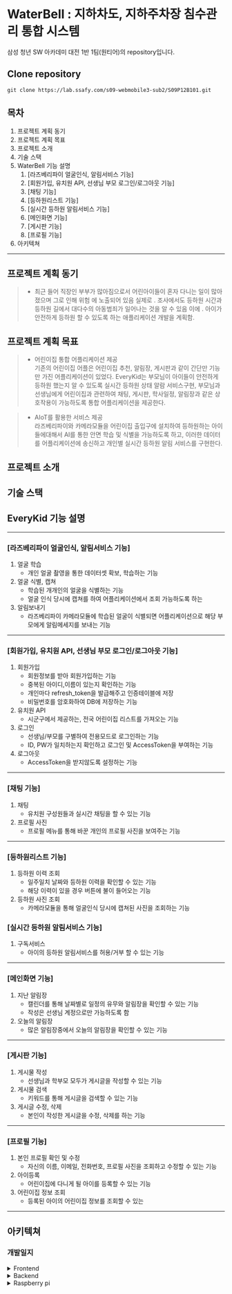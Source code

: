 # WaterBell : 지하차도, 지하주차장 침수관리 통합 시스템

삼성 청년 SW 아카데미 대전 1반 1팀(원티어)의 repository입니다.

## Clone repository
  
```
git clone https://lab.ssafy.com/s09-webmobile3-sub2/S09P12B101.git
```

## 목차
1. 프로젝트 계획 동기
2. 프로젝트 계획 목표
3. 프로젝트 소개
4. 기술 스택
5. WaterBell 기능 설명
    1. [라즈베리파이 얼굴인식, 알림서비스 기능] 
    2. [회원가입, 유치원 API, 선생님 부모 로그인/로그아웃 기능]
    3. [채팅 기능]
    4. [등하원리스트 기능]
    5. [실시간 등하원 알림서비스 기능]
    6. [메인화면 기능]
    7. [게시판 기능]
    8. [프로필 기능]
6. 아키텍쳐

------------
## 프로젝트 계획 동기
> * 최근 들어 직장인 부부가 많아짐으로서 어린아이들이 혼자 다니는 일이 많아졌으며 그로 인해 위험
에 노출되어 있음 실제로 . 조사에서도 등하원 시간과 등하원 길에서 대다수의 아동범죄가 일어나는
것을 알 수 있음 이에 . 아이가 안전하게 등하원 할 수 있도록 하는 애플리케이션 개발을 계획함.

## 프로젝트 계획 목표
> * 어린이집 통합 어플리케이션 제공  
기존의 어린이집 어플은 어린이집 추천, 알림장, 게시판과 같이 간단만 기능만 가진 어플리케이션이 있었다. EveryKid는 부모님이 아이들이 안전하게 등하원 했는지 알 수 있도록 실시간 등하원 상태 알람 서비스구현,  부모님과 선생님에게 어린이집과 관련하여 채팅, 게시판, 학사일정, 알림장과 같은 상호작용이 가능하도록 통합 어플리케이션을 제공한다. 

> * AIoT를 활용한 서비스 제공  
라즈베리파이와 카메라모듈을 어린이집 출입구에 설치하여 등하원하는 아이들에대해서 AI를 통한 안면 학습 및 식별을 가능하도록 하고, 이러한 데이터를 어플리케이션에 송신하고 개인별 실시간 등하원 알림 서비스를 구현한다.

## 프로젝트 소개

## 기술 스택

## EveryKid 기능 설명

------------

### [라즈베리파이 얼굴인식, 알림서비스 기능]

1. 얼굴 학습
    * 개인 얼굴 촬영을 통한 데이터셋 확보, 학습하는 기능 
2. 얼굴 식별, 캡쳐
    * 학습된 개개인의 얼굴을 식별하는 기능
    * 얼굴 인식 당시에 캡쳐를 하여 어플리케이션에서 조회 가능하도록 하는 
3. 알림보내기
    * 라즈베리파이 카메라모듈에 학습된 얼굴이 식별되면 어플리케이션으로 해당 부모에게 알림메세지를 보내는 기능
------------

### [회원가입, 유치원 API, 선생님 부모 로그인/로그아웃 기능]

1. 회원가입
    * 회원정보를 받아 회원가입하는 기능
    * 중복된 아이디,이름이 있는지 확인하는 기능
    * 개인마다 refresh_token을 발급해주고 인증테이블에 저장
    * 비밀번호를 암호화하여 DB에 저장하는 기능
2. 유치원 API
    * 시군구에서 제공하는, 전국 어린이집 리스트를 가져오는 기능
3. 로그인
    * 선생님/부모를 구별하여 전용모드로 로그인하는 기능
    * ID, PW가 일치하는지 확인하고 로그인 및 AccessToken을 부여하는 기능
4. 로그아웃
    * AccessToken을 받지않도록 설정하는 기능
------------

### [채팅 기능]

1. 채팅
    * 유치원 구성원들과 실시간 채팅을 할 수 있는 기능
2. 프로필 사진
    * 프로필 메뉴를 통해 바꾼 개인의 프로필 사진을 보여주는 기능
------------  

### [등하원리스트 기능]

1. 등하원 이력 조회
    * 일주일치 날짜와 등하원 이력을 확인할 수 있는 기능
    * 해당 이력이 있을 경우 버튼에 불이 들어오는 기능
2. 등하원 사진 조회
    * 카메라모듈을 통해 얼굴인식 당시에 캡쳐된 사진을 조회하는 기능

### [실시간 등하원 알림서비스 기능]

1. 구독서비스
    * 아이의 등하원 알림서비스를 허용/거부 할 수 있는 기능
------------

### [메인화면 기능]

1. 지난 알림장
    * 캘린더를 통해 날짜별로 일정의 유무와 알림장을 확인할 수 있는 기능
    * 작성은 선생님 계정으로만 가능하도록 함
2. 오늘의 알림장
    * 많은 알림장중에서 오늘의 알림장을 확인할 수 있는 기능
------------

### [게시판 기능]

1. 게시물 작성
    * 선생님과 학부모 모두가 게시글을 작성할 수 있는 기능
2. 게시물 검색
    * 키워드를 통해 게시글을 검색할 수 있는 기능
3. 게시글 수정, 삭제
    * 본인이 작성한 게시글을 수정, 삭제를 하는 기능
------------

### [프로필 기능]

1. 본인 프로필 확인 및 수정
    * 자신의 이름, 이메일, 전화번호, 프로필 사진을 조회하고 수정할 수 있는 기능
2. 아이등록
    * 어린이집에 다니게 될 아이를 등록할 수 있는 기능
3. 어린이집 정보 조회
    * 등록된 아이의 어린이집 정보를 조회할 수 있는 
------------

## 아키텍쳐


### 개발일지
<details>
 <summary> Frontend </summary>
 <div markdown="1">
  
### 04/03
```[노수진] Android Studio 연결```
- 로그인/회원가입 초기 화면 구현
- 선생님 메인화면 하단바 틀 구현
  
### 04/05
```[최희정] Android Studio 레이아웃, 클래스 추가```
- fragment_setting.xml / SettingFragment.java
- parent_main.xml / MainParent.java

```[노수진] Android Studio 회원가입 화면 레이아웃, 클래스 추가```
- create_account.xml / AccountCreate.java
- create_account.xml 스크롤뷰 추가
 
### 04/06
```[최희정] Android Studio 레이아웃, 클래스 수정```
- bottom_menu.xml / menu_selector_color.xml 하단바 아이콘 선택시 색상 변경
- MainParent.java  signin 이후 home 아이콘 선택
  
```[노수진] Android Studio 레이아웃 수정```
- create_account.xml 정보 입력 창 추가
  
### 04/06
```[조준희] 부모 Profile 레이아웃 추가 ```
- fragment_profile.xml
- enter.png, exit.png, default_profile.png
  
### 04/14
```[최희정] 채팅```
- activity_caht.xml / ChatActivity.java 채팅 액티비티
- ChatAdapter.java / G.java / MessageItem.java
- back_et_mymsgbox.xml / back_et_othermsgbox.xml 메시지 박스 디자인
- my_msgbox_xml / other_msgbox.xml 메시지 박스 레이아웃

### 04/15
```[노수진] Activity 생성, 등하원 리스트 클래스 추가```
- fragment_list.xml / LisftFragment.java / ListItem.java / ListItemAdapter.java 등하원리스트
- AccountCreate2, 3, 4 회원가입 단계별 액티비티 

  
### 4/16
```[노수진] 로그인, 회원가입```  
- MainActivity.java, LoginRequest.java, RegisterRequest.java 로그인, 회원가입 코드 작성
  
### 04/20
```[최희정] UI 디자인, MVC ```
- colors.xml, themes.xml 항목별 색상 지정
- MVC 패턴 패키지 분류
<<<<<<< HEAD

```[노수진] UI 디자인, 레이아웃 수정```
- 디자인 수정
- 하단 메뉴 아이콘 적용
- WriteRequest.java 글작성
  
### 04/23
```[최희정] 회원가입 ```
- create_account2.xml 버튼 아이디 수정
- RegisterRequest.java, AccountCreate2.java 회원가입 첫 단계 값 요청/처리(서버 url 연동 필요)
  
### 04/29
```[노수진] 회원가입 ```
- AccountCreate.java, AccountCreate2.java, AccountCreate3.java, AccountCreate4.java 코드 수정
- Globals.java, AndroidManifest.xml  전역변수 추가
- create_account2.xml, create_account3.xml, create_account4.xml 레이아웃 및 아이디 수정

### 05/04
```[노수진] 프로필화면 ```
- ProfileFragment.xml, fragment_profile.java 수정   

### 05/11
```[최희정] 회원가입, 데이터베이스```
- Spring Boot - mysql - Android Studio 서버 통신 성공
- 학부모 회원가입 정상 실행 확인(+레이아웃 수정해서 모든 값 받을 수 있게 수정 필요)
- entity.Teacher.java 내의 컬럼명 K_ID -> K_KID 수정
  
### 05/16
```[노수진] 홈화면, 회원가입, 아이등록화면 ```
- AccountCreate.java, SignupActivity.java, activity_signup.xml, RegisterInterface.java 회원가입: 회원가입시 선생님과 학부모 구별하게 수정(선생님 회원가입시 데이터베이스 컬럼 오류남)
- HomeFragment.java, fragment_home.xml 홈화면: 학사일정 달력, 공지사항 레이아웃 추가 
- notice_item.xml, NoticeItemAdapter.java, RecyclerItem.java 홈화면: 공지사항 제목 리싸이클러뷰 추가, 수정
- ScheduleActivity.java, activity_schedule.xml 달력: 특정 날짜 클릭 시 그 날짜의 학사일정 보여주는 팝업창 
- activity_child_add.xml, ChildAddActivity.java 아이등록화면: 갤러리에서 사진등록가능 
 
### 05/17
```[최희정] 선생님 회원가입```
- 선생님 회원가입 오류 수정, 정상 실행 확인(+레이아웃 수정해서 모든 값 받을 수 있게 수정 필요, 현재 t_name, t_phone, t_email, t_id, t_pwd만 insert됨)
 <img src="https://user-images.githubusercontent.com/83461991/168654330-b257de6f-6914-4626-991e-02cf475b9d68.png" width="150"/>
 <img src="https://user-images.githubusercontent.com/83461991/168654770-d9441c22-9978-41d9-905c-36bd15d17e37.png" width="400"/>
  
  
```[노수진] 공지사항 글쓰기, 글 확인 ```
- 공지사항 글쓰기 화면, 글 확인 화면 생성
  
### 05/22
```[노수진] 로그인```
- MainActivity, initMyApi, LoginRequest, LoginResponse, RetrofitClient 자바파일 추가

### 05/24
```[노수진] 로그인```
- MainActivity에서 선생님 학부모 선택하고 로그인 하는것으로 나눔
- SigninParentActivity.java, SigninTeacherActivity.java 생성

### 05/28
```[노수진] 선생님 회원가입, 로그인```
- 선생님 회원가입 로그인 연결

=======

```[노수진] UI 디자인, 레이아웃 수정```
- 디자인 수정
- 하단 메뉴 아이콘 적용
- WriteRequest.java 글작성
  
### 04/23
```[최희정] 회원가입 ```
- create_account2.xml 버튼 아이디 수정
- RegisterRequest.java, AccountCreate2.java 회원가입 첫 단계 값 요청/처리(서버 url 연동 필요)
  
### 04/29
```[노수진] 회원가입 ```
- AccountCreate.java, AccountCreate2.java, AccountCreate3.java, AccountCreate4.java 코드 수정
- Globals.java, AndroidManifest.xml  전역변수 추가
- create_account2.xml, create_account3.xml, create_account4.xml 레이아웃 및 아이디 수정

### 05/04
```[노수진] 프로필화면 ```
- ProfileFragment.xml, fragment_profile.java 수정   

### 05/11
```[최희정] 회원가입, 데이터베이스```
- Spring Boot - mysql - Android Studio 서버 통신 성공
- 학부모 회원가입 정상 실행 확인(+레이아웃 수정해서 모든 값 받을 수 있게 수정 필요)
- entity.Teacher.java 내의 컬럼명 K_ID -> K_KID 수정
  
### 05/16
```[노수진] 홈화면, 회원가입, 아이등록화면 ```
- AccountCreate.java, SignupActivity.java, activity_signup.xml, RegisterInterface.java 회원가입: 회원가입시 선생님과 학부모 구별하게 수정(선생님 회원가입시 데이터베이스 컬럼 오류남)
- HomeFragment.java, fragment_home.xml 홈화면: 학사일정 달력, 공지사항 레이아웃 추가 
- notice_item.xml, NoticeItemAdapter.java, RecyclerItem.java 홈화면: 공지사항 제목 리싸이클러뷰 추가, 수정
- ScheduleActivity.java, activity_schedule.xml 달력: 특정 날짜 클릭 시 그 날짜의 학사일정 보여주는 팝업창 
- activity_child_add.xml, ChildAddActivity.java 아이등록화면: 갤러리에서 사진등록가능 
 
### 05/17
```[최희정] 선생님 회원가입```
- 선생님 회원가입 오류 수정, 정상 실행 확인(+레이아웃 수정해서 모든 값 받을 수 있게 수정 필요, 현재 t_name, t_phone, t_email, t_id, t_pwd만 insert됨)
 <img src="https://user-images.githubusercontent.com/83461991/168654330-b257de6f-6914-4626-991e-02cf475b9d68.png" width="150"/>
 <img src="https://user-images.githubusercontent.com/83461991/168654770-d9441c22-9978-41d9-905c-36bd15d17e37.png" width="400"/>
  
  
```[노수진] 공지사항 글쓰기, 글 확인 ```
- 공지사항 글쓰기 화면, 글 확인 화면 생성
  
### 05/22
```[노수진] 로그인```
- MainActivity, initMyApi, LoginRequest, LoginResponse, RetrofitClient 자바파일 추가

### 05/24
```[노수진] 로그인```
- MainActivity에서 선생님 학부모 선택하고 로그인 하는것으로 나눔
- SigninParentActivity.java, SigninTeacherActivity.java 생성

### 05/28
```[노수진] 선생님 회원가입, 로그인```
- 선생님 회원가입 로그인 연결

>>>>>>> 77b65ff8e852b6338b288b0944a443f47c37751e
### 05/29
```[노수진, 최희정] 회원가입```
- 회원가입시 유치원 이름 선택 후 DB에 삽입할 때 k_kid 삽입 가능
- 선생님 회원가입 가능
- 로그인시 회원정보를 CreateAccountItem.java의 전역변수에 저장 -> 프로필 정보, 게시물, 채팅시 사용 
  
### 05/31
```[노수진] 로그아웃, 사진 bitmap```
- 사진 bitmap으로 변경, blob으로 데이터베이스에 추가 가능
- 로그아웃 가능
  
### 06/03
```[노수진] 자동 로그인```
- 자동 
  
### 06/04
```[노수진] 자동 로그인, 로그아웃 수정```
  
### 06/11
```[노수진] 아이 등록```
  
### 06/12
```[노수진] 프로필화면 이미지뷰 수정```  
- 이미지를 동그라미로 만들기 위해 라이브러리 추가
  
 </div>
</details>




<details>
 <summary> Backend </summary>
 <div markdown="1">
  
### 04/03 
  ```[김혁진]```
  
데이터베이스 초기설계
이미지


### 04/06 
  ```[김혁진]```
  
- 스프링부트 init 설정
---------------------------------------------------------------
SPRINGBOOT INITIALIZE
build : Gradle
Language : Java
version : 2.6.6
Packaging : Jar
Name : Everykid
DatabaseAccessLibray : JDBC
Package name : com.aaop.everykid
jdk : 11
init Dependencies
[Lombok, Spring Web, Spring Data JDBC, MySQL Driver]
-----------------------------------------------------------------

### 04/08
   ```[김혁진]```
  
- DataSource 설정(application.properties)
ㄴatasource.url=jdbc:mysql://localhost:3306/everykid?useSSL=false&characterEncoding=UTF-8&serverTimezone=UTC
ㄴspring.jpa.database=mysql

### 04/13 
   ```[김혁진]```
  
- 회원가입 요구사항 작성

### 04/19
   ```[김혁진]```
  
초기 회원가입 구현
security dependency REST.FUL 가능하도록 추가 설정

### 04/20
   ```[김혁진]```
  
- 부모 회원가입 구현
- Dto/Entity/Service/Controller
ㄴ(com.aaop.everykid.dto.ParentFormDto.java)
ㄴ(com.aaop.everykid.repository.ParentRepository)
ㄴ(com.aaop.everykid.service.ParentService)
ㄴ(com.aaop.everykid.Controller.ParentController)

### 04/27
   ```[김혁진]```
  
- 로그인 구현 및 회원가입 테스트
- 데이터베이스 1차 수정
- SpringSecurity 추가 및 설정
ㄴcsrf().disable().cors().disable().headers().frameOptions().disable()
ㄴ비밀번호 암호화 

### 05/04
   ```[김혁진]```
  
- jwt 토큰 추가 및 회원가입 전면 재수정
ㄴ(package com.aaop.everykid.Jwt.TokenUtils)
ㄴ((package com.aaop.everykid.service.ParentService)
- 데이터베이스 2차 수정 및 jpa 관계 매핑

### 05/11
   ```[김혁진]```
  
- SWAGGER API 추가
- 토큰저장 테이블 생성 및 부모 토큰 저장 구현

### 05/18
  ```[김혁진]```
  
- 시스템 개념도 구상


### 05/20
  ```[박경주] 게시판, DB컬럼 수정```
- backend Dto, Entity 클래스 변수명 db에 맞게 변경
- DB kindergarten table에 K_ID 추가
create TABLE KINDERGARTEN (
K_KID INT(20) NOT NULL AUTO_INCREMENT PRIMARY KEY,
K_ID varchar(12) NOT NULL unique,
K_PHONE VARCHAR(13),
K_ADDRESS VARCHAR(80),
K_NAME VARCHAR(20)
);
- 게시판 등록 기능 복원
  
### 05/21
```박경주 유치원 select 관련 기능```
  
```[Android]```
- 유치원 선택시 서버 DB에 유치원 insert하고 KKID 받아오도록 selectKindergartenAdapter 수정
- 회원가입시 유치원 목록 받아오는 Activity연결
- SignupActivity에 Long Type 변수 kkid 추가

```[Spring]```
- kindergarten 관련한 Service, Repository, Controller 작성
  
### 05/23
```[박경주] 게시판 기능 보완```
  
```[Android]```
- 게시판 activity_post.xml 연결
- MainParent NavigationSelect 수정 -> 게시글 등록 후 community fragment로 이동
- 날짜, 조회수 제대로 출력되게 수정

```[database]```
- board테이블 WRITE_DATE 컬럼 형식 변경 ->
alter table board modify WRITE_DATE datetime;

```[spring]```
- BoardController 매핑관련해서 url 수정
  
### 05/25
```[김혁진]```
- 선생님 서비스 추가 구현
ㄴ(package com.aaop.everykid.Jwt.TokenUtils2)
ㄴ((package com.aaop.everykid.service.TeacherService)
아이 등록 api create 추가
  
### 05/31
```[박경주] 공지사항, 게시판에 필요한 유치원별 kkid 받아와서 저장하는 작업 실시함```
  
```[android]```
- loginresponseTeacher(Model) kkid항목 추가
- signinteacherActivity/signinParentActivity KKid받도록 수정

```[spring]```
- ParentService signin -> kkid 반환하도록 추가
- tokenresponsedto kkid 추가
- TeacherService signin -> kkid 반환하도록 추가
- tokenresponsedto2 kkid추가
  
</div>
</details>





<details>
 <summary> Raspberry pi </summary>
 <div markdown="1">
  
  ### 04/04
``` [조준희] 라즈베리파이 초기설정 ```
- model 4 조립 완료
- 학교 지원 통해 부속재료 구입 지원서 제출 완료 (04/05 주문실시 한다고 함)
- 구입 전 운영체제(라즈비안) 설치, 와이파이, 한글 설정 및 부가 설정 공부
<img width="20%" src="https://user-images.githubusercontent.com/83155528/161475595-96a3c612-087d-48f5-84b1-e2375cbf1220.jpg"/>
  
  ### ~04/10
  ``` [조준희] 라즈베리파이 원격데스크탑 설정```
  - 모니터 연결없이 노트북을 통해 원격으로 작업하기 위한 환경 조성을 하고있는데, remote 계정으로는 로그인이 되는데,
  pi 계정으로의 원격 접속이 자꾸 오류가 나고있음. pi로 로그인을 해야 나중에 자동실행과 같은 기능을 수행할 수 있기 때문에 꼭 해결해야함.
  - 구글링을 통해 여러 조치들을 해보고, OS도 다시 설치해보면서 해결하는 중. 아직 미해결
  
  ### 04/11
  ```[조준희] VNC Viewer를 통한 원격설정 완료```
  - 원격데스크탑으로는 연결 실패했지만 라즈베리파이4의 버그라는 말이 있기도하고 해결이 잘 되지않아, VNC Viewer를 통해 원격접속 완료.
  - 카몌라 모듈 연결 완료하고 카메라 캡쳐 Test 성공.
  <img width="50%" src="https://user-images.githubusercontent.com/83155528/162694620-ad6623ed-6d45-466f-b8c5-0ba2632bc0f9.PNG"/>  
  <img width="30%" src="https://user-images.githubusercontent.com/83155528/162709515-e773a66d-ea8c-4ec5-bf27-d015215475a7.jpg"/>
  
  ### 04/12
  ```[조준희] openCV 설치 ~ing ```
  - 이해하지 못할 오류가 다수 발생. 계속해서 구글링을 통해 해결 중에 있음
  <img width="50%" src="https://user-images.githubusercontent.com/83155528/162980283-7067f8d0-2f01-49ca-893d-8d4df0bc3855.PNG"/>
  
  ### 04/13
  ```[조준희] opencv 설치 완료 및 눈,코,미소 인식 가능 확인```
  - <img width="50%" src="https://user-images.githubusercontent.com/83155528/162995979-1a190d68-251f-4ca9-9233-1d53f45e0388.PNG"/>
  - <img width="50%" src="https://user-images.githubusercontent.com/83155528/162998415-6dd1869d-6e8d-4472-bf4a-f93450e69d2a.PNG"/>
  - <img width="50%" src="https://user-images.githubusercontent.com/83155528/163096689-f259bed1-631d-4e42-927b-326c8e9af6df.PNG"/>
  
  ### 04/14
  ```[조준희] 얼굴 학습 및 인식 성공```
  - <img width="50%" src="https://user-images.githubusercontent.com/83155528/163320253-be08344c-5ff8-4ca5-9ffa-04b236a78c93.PNG"/>
  
  ### ~04/17
  ```[조준희] 다수의 얼굴 인식 및 식별 성공```
  - <img width="50%" src="https://user-images.githubusercontent.com/83155528/163717459-48aa7c2b-d79c-4717-b34b-3b661f34c786.PNG"/>
  
  ### ~04/23
  ```[조준희] 등록된 사람 인식 후 처리```
  - 얼굴인식 정확도가 낮은 이유가 학습할때 동일한 환경에서 하는 것이 중요함을 인지하고, 재학습하니 정확도 크게 향상. 
  - 실제로 어린이집에서 얼굴을 등록할때, 촬영하기에 적합한 환경(적절한 조명 및 뒤에 사물이 없는 지) 을 마련하여 동일한 환경에서 얼굴을 등록해야 할 듯.
  - 카메라를 통해 등록된 사람일 확률인 confidence가 50% 이상이면(정확한 수치로 표현하기 때문에 낮은 것이 아님. 이정도 수치면 확실) 이미지 캡쳐 후 result폴더에 이름.해당날짜로 이미지 저장
  
  ### ~05/01
  ```[조준희] firebase 연동```
  - faceDetection을 통해 학습된 개인이 인식이 되면 이미지 캡쳐 후 firebase storage에 올리기 구현 완료
  <img width="50%" src="https://user-images.githubusercontent.com/83155528/166153652-0156d300-86e8-4ab6-8fb6-5fe1e93c76a6.PNG"/>
  
  ### 05/02
  ```[조준희] FaceDetection.py, firebase```
  - 하루에 개인별 등원, 하원 총 2장 사진 storage에 저장될 수 있도록 구현
  
  ### 05/04
  ```[조준희] 원인을 알 수없는 에러로 라즈베리파이 초기화 진행```
  - 복원 완료
  
  ### 05/12
  ```[조준희] 안드로이드 부분 FCM 연동 및 설정페이지 완료 ```
  - 안드로이드에서 앱 토큰을 Firebase Database로 보내기 완료
  - 앞으로 라즈베리파이에서 해당 Database에 접근해서 사용자별 Token값을 가져올 예정
  <img width="20%" src="https://user-images.githubusercontent.com/83155528/168300733-c461ce30-dcde-407b-9641-f210c5f1b055.png"/>
  <img width="20%" src="https://user-images.githubusercontent.com/83155528/167659290-91715664-bc86-4089-ba2f-a7018a397392.png"/>
  <img width="80%" src="https://user-images.githubusercontent.com/83155528/168300453-7772b1e5-ebfa-4621-ade2-b70e5a647b9e.png"/>
  
  ### 05/16
  ```[조준희] 라즈베리파이로 Token 가져오고, 안드로이드 기기로 푸쉬알림 보내기```
  - Firebase Databbase로 부터 알림설정 허용한 기기들의 token 정보를 가져오고, 해당 기기로 푸쉬 알림 보내기 완료 ( notification.py )
  
  <img src="https://user-images.githubusercontent.com/83155528/168578247-743822da-2f8a-4fdd-b115-966cc2085c3c.gif" width="500" height="490">
  <img src="https://user-images.githubusercontent.com/83155528/168578280-5ac2cdfb-d2a0-43fa-bfde-aa07afa1aa7f.gif" width="300" height="490">
  
  ### 05/18
  ```[조준희] 개별 알림 구현, firebase Realtime DB 통합(everykid)```
  - notificationSetting.java 구현
  - firebase everykid 저장소로 통합
  
  ### 05/19
  ```[조준희] 앱안에서도 푸쉬알림 받을 수 있도록 구현```
  - notificationClass.java 구현
  - forground 알림 아이콘 변경
  
  ### 05/20
  ```[조준희] 안드로이드에서 등하원 사진 가져오기```
  - Firestorage image_store 폴더에 저장된 등하원 캡쳐 이미지들 중에 해당 이름,날짜,등/하원 이미지를 안드로이드에서 조회가능하도록 구현  
  (LoadActivity.java, activity_imgload.xml)
  <img src="https://user-images.githubusercontent.com/83155528/169556047-42055067-e30c-4e02-a3a5-41cdc18a2a5f.png" width="300" height="490">
  
  ### 05/21
  ```[조준희] 이름,날짜,등/하원에 따른 사진 가져오기```
  - getName, getDate, getTime 변수를 통해 Firebase에서 가져오는 사진 구별화. (LoadActivity.java)
  
  ### 05/22
  ```[조준희] ListFragment, LoadActivity 90%```
  - 현재 시점부터 일주일전까지 등하원 리스트 조회가능
  - 조회할때 로딩화면, 조회된 이미지 처리 및 예외 처리
  - ListFragment에서 이미지 조회 미리하고, 조회된 날짜에 대해서 버튼을 밝은 초록색으로 바꾸려고하는데, 이미지 조회여부 처리가 잘 해결 되지않음. (~ing)
  <img src="https://user-images.githubusercontent.com/83155528/169707294-51d5ca7b-4701-4f79-8ffd-66e648c693f7.gif" width="300" height="490">
<<<<<<< HEAD

  ### 05/23
  ```[조준희] 03.faceDetection.py, FCM.java```
  - [안드로이드] 알림 title 변경, 알림 클릭 시 이벤트 처리
  - [라즈베리파이] 등/하원 알림 구분화, 캡쳐 주기 변경
  
  ### 05/26
  ```[조준희] [사용성 향상]  1. 라즈베리파이 피에조 부저 추가```
  - 카메라 앞에 서서 얼굴학습을 마치거나 등/하원시 얼굴인식을 마쳤을 때, 나오는 부저음 추가
  
  ### ~05/31
  ```[조준희] 2022 한국정보기술학회 대학생 논문 경진대회```
  - '어린이집 등하원 관리를 위한 사물인터넷 서비스 개발'
  - 발표영상 녹화, 제출 완료
  - 6/3 10시 학회 온라인 발표 예정
  
  ### 06/02
  ```[조준희] 실제 기기 시연환경 구성```
  - 기기에서 서버 연결이 되지 않았던 문제 해결
  - 하지만 같은 와이파이 내에 있어야하고, 장소나 와이파이 변경 시, 매번 ip주소를 바꿔줘야하는 불편함이 있음.
  - 따라서 집에 서버를 두고 포트포워딩을 통해 해결 혹은 네이버클라우드 배포를 고려중임
  
  ### 06/07
  ```[조준희] [사용성 향상] 2. 등하원 이력확인 및 이미지 조회```
  - 따로 버튼을 클릭하여 등하원 여부를 확인하는 것이 아닌, ListFragment에서 등하원 이력을 조회하고 등하원 이력이 있다면 버튼을 변경하여 사용자가 확인할 수 있도록 구현.
  <img src="https://user-images.githubusercontent.com/83155528/172223737-52eb0a3d-cb70-4734-b257-743ab6b84f9c.PNG" width="300" height="490">

=======

  ### 05/23
  ```[조준희] 03.faceDetection.py, FCM.java```
  - [안드로이드] 알림 title 변경, 알림 클릭 시 이벤트 처리
  - [라즈베리파이] 등/하원 알림 구분화, 캡쳐 주기 변경
  
  ### 05/26
  ```[조준희] [사용성 향상]  1. 라즈베리파이 피에조 부저 추가```
  - 카메라 앞에 서서 얼굴학습을 마치거나 등/하원시 얼굴인식을 마쳤을 때, 나오는 부저음 추가
  
  ### ~05/31
  ```[조준희] 2022 한국정보기술학회 대학생 논문 경진대회```
  - '어린이집 등하원 관리를 위한 사물인터넷 서비스 개발'
  - 발표영상 녹화, 제출 완료
  - 6/3 10시 학회 온라인 발표 예정
  
  ### 06/02
  ```[조준희] 실제 기기 시연환경 구성```
  - 기기에서 서버 연결이 되지 않았던 문제 해결
  - 하지만 같은 와이파이 내에 있어야하고, 장소나 와이파이 변경 시, 매번 ip주소를 바꿔줘야하는 불편함이 있음.
  - 따라서 집에 서버를 두고 포트포워딩을 통해 해결 혹은 네이버클라우드 배포를 고려중임
  
  ### 06/07
  ```[조준희] [사용성 향상] 2. 등하원 이력확인 및 이미지 조회```
  - 따로 버튼을 클릭하여 등하원 여부를 확인하는 것이 아닌, ListFragment에서 등하원 이력을 조회하고 등하원 이력이 있다면 버튼을 변경하여 사용자가 확인할 수 있도록 구현.
  <img src="https://user-images.githubusercontent.com/83155528/172223737-52eb0a3d-cb70-4734-b257-743ab6b84f9c.PNG" width="300" height="490">

>>>>>>> 77b65ff8e852b6338b288b0944a443f47c37751e
  ### 06/12
  ```[조준희] {라즈베리파이} 아이등록 한글로 저장가능하도록 구현```
  ```[조준희] {안드로이드} 등하원리스트 아이정보 적용 / 채팅,등하원리스트 UI 수정```
  
  
</div>
</details>
